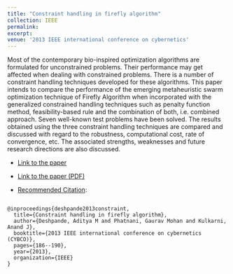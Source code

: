 ```yaml
---
title: "Constraint handling in firefly algorithm"
collection: IEEE
permalink:
excerpt:
venue: '2013 IEEE international conference on cybernetics'
---
```



Most of the contemporary bio-inspired optimization algorithms are formulated for unconstrained problems. Their performance may get affected when dealing with constrained problems. There is a number of constraint handling techniques developed for these algorithms. This paper intends to compare the performance of the emerging metaheuristic swarm optimization technique of Firefly Algorithm when incorporated with the generalized constrained handling techniques such as penalty function method, feasibility-based rule and the combination of both, i.e. combined approach. Seven well-known test problems have been solved. The results obtained using the three constraint handling techniques are compared and discussed with regard to the robustness, computational cost, rate of convergence, etc. The associated strengths, weaknesses and future research directions are also discussed.

* [Link to the paper](https://ieeexplore.ieee.org/document/6617447)
* [Link to the paper (PDF)](https://www.researchgate.net/profile/Anand_Kulkarni4/publication/261332327_Constraint_handling_in_Firefly_Algorithm/links/57fea67108ae56fae5f24064/Constraint-handling-in-Firefly-Algorithm.pdf)




* [Recommended Citation](https://scholar.googleusercontent.com/scholar.bib?q=info:1t9ye1Mn310J:scholar.google.com/&output=citation&scisig=AAGBfm0AAAAAXNehHN1khv1rraib6fp1hu0Ox75mGt3d&scisf=4&ct=citation&cd=-1&hl=en):
<code>
@inproceedings{deshpande2013constraint,
  title={Constraint handling in firefly algorithm},
  author={Deshpande, Aditya M and Phatnani, Gaurav Mohan and Kulkarni, Anand J},
  booktitle={2013 IEEE international conference on cybernetics (CYBCO)},
  pages={186--190},
  year={2013},
  organization={IEEE}
}
</code>
